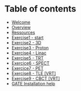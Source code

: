 # Table of contents

* [Welcome](README.md)
* [Overview](overview.md)
* [Ressources](ressources.md)
* [Exercise1 - start](exercise1-start.md)
* [Exercise2 - 3D](exercise2-3d.md)
* [Exercise3 - Proton](exercise3-proton.md)
* [Exercise4 - Linac](exercise4-linac.md)
* [Exercise5 - TRT](exercise5-trt.md)
* [Exercice6 - SPECT](exercice6-spect.md)
* [Exercice7 - PET](exercice7-pet.md)
* [Exercise8 - TLE \[VRT\]](exercise8-tle-vrt.md)
* [Exercise9 - CBCT \[VRT\]](exercise9-cbct-vrt.md)
* [GATE Installation help](gate-installation-help.md)


